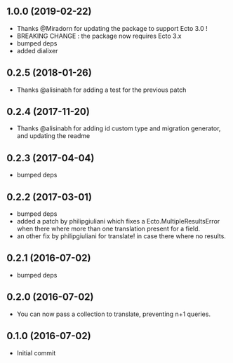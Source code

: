 ## 1.0.0 (2019-02-22)
  - Thanks @Miradorn for updating the package to support Ecto 3.0 !
  - BREAKING CHANGE : the package now requires Ecto 3.x
  - bumped deps
  - added dialixer
  
## 0.2.5 (2018-01-26)
  - Thanks @alisinabh for adding a test for the previous patch

## 0.2.4 (2017-11-20)
  - Thanks @alisinabh for adding id custom type and migration generator, and updating the readme

## 0.2.3 (2017-04-04)
  - bumped deps

## 0.2.2 (2017-03-01)
  - bumped deps
  - added a patch by philipgiuliani which fixes a Ecto.MultipleResultsError when there where more than one translation present for a field.
  - an other fix by philipgiuliani for translate! in case there where no results.

## 0.2.1 (2016-07-02)
  - bumped deps

## 0.2.0 (2016-07-02)
  - You can now pass a collection to translate, preventing n+1 queries.

## 0.1.0 (2016-07-02)

  - Initial commit
